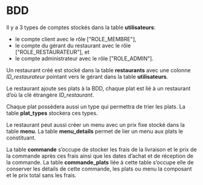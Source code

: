 # BDD

Il y a 3 types de comptes stockés dans la table **utilisateurs**: 
  * le compte client avec le rôle ["ROLE_MEMBRE"], 
  * le compte du gérant du restaurant avec le rôle ["ROLE_RESTAURATEUR"], et 
  * le compte administrateur avec le rôle ["ROLE_ADMIN"].

Un restaurant créé est stocké dans la table **restaurants** avec une colonne *ID_restaurateur* pointant vers le gérant dans la table **utilisateurs**.

Le restaurant ajoute ses plats à la BDD, chaque plat est lié à un restaurant d’où la clé étrangère *ID_restaurant*.

Chaque plat possèdera aussi un type qui permettra de trier les plats.
La table **plat_types** stockera ces types.

Le restaurant peut aussi créer un menu avec un prix fixe stocké dans la table **menu**.
La table **menu_details** permet de lier un menu aux plats le constituant.

La table **commande** s’occupe de stocker les frais de la livraison et le prix de la commande après ces frais ainsi que les dates d’achat et de réception de la commande.
La table **commande_plats** liée à cette table s’occupe elle de conserver les détails de cette commande, les plats ou menu la composant et le prix total sans les frais.
